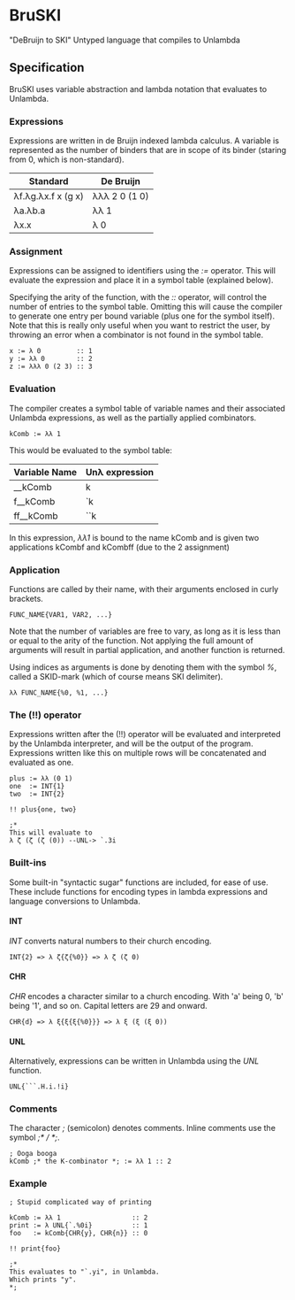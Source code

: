 # BruSKI
"DeBruijn to SKI" Untyped language that compiles to Unlambda

## Specification

BruSKI uses variable abstraction and lambda notation that evaluates to Unlambda.

### Expressions

Expressions are written in de Bruijn indexed lambda calculus. A variable is represented as the number of binders that are in scope of its binder (staring from 0, which is non-standard).

| Standard           | De Bruijn     |
|--------------------|---------------|
| λf.λg.λx.f x (g x) | λλλ 2 0 (1 0) |
| λa.λb.a            | λλ 1          |
| λx.x               | λ 0           |

### Assignment

Expressions can be assigned to identifiers using the _:=_ operator. This will evaluate the expression and place it in a symbol table (explained below). 

Specifying the arity of the function, with the _::_ operator, will control the number of entries to the symbol table.
Omitting this will cause the compiler to generate one entry per bound variable (plus one for the symbol itself).
Note that this is really only useful when you want to restrict the user, by throwing an error when a combinator is not found in the symbol table.

```
x := λ 0         :: 1
y := λλ 0        :: 2
z := λλλ 0 (2 3) :: 3
```

### Evaluation

The compiler creates a symbol table of variable names and their associated Unlambda expressions, as well as the partially applied combinators.

```
kComb := λλ 1
```

This would be evaluated to the symbol table:

| Variable Name | Unλ expression |
|---------------|----------------|
| \_\_kComb     | k              |
| f\_\_kComb    | \`k            |
| ff\_\_kComb   | \`\`k          |

In this expression, _λλ1_ is bound to the name kComb and is given two applications kCombf and kCombff (due to the 2 assignment)

### Application

Functions are called by their name, with their arguments enclosed in curly brackets.

```
FUNC_NAME{VAR1, VAR2, ...}
```

Note that the number of variables are free to vary, as long as it is less than or equal to the arity of the function.
Not applying the full amount of arguments will result in partial application, and another function is returned.

Using indices as arguments is done by denoting them with the symbol _%_, called a SKID-mark (which of course means SKI delimiter). 

```
λλ FUNC_NAME{%0, %1, ...}
```

### The (!!) operator

Expressions written after the (!!) operator will be evaluated and interpreted by the Unlambda interpreter, and will be the output of the program. Expressions written like this on multiple rows will be concatenated and evaluated as one.

```
plus := λλ (0 1)
one  := INT{1}
two  := INT{2}

!! plus{one, two}

;*
This will evaluate to
λ ζ (ζ (ζ (0)) --UNL-> `.3i
```

### Built-ins

Some built-in "syntactic sugar" functions are included, for ease of use. These include functions for encoding types in lambda expressions and language conversions to Unlambda.

#### INT

_INT_ converts natural numbers to their church encoding.

```
INT{2} => λ ζ{ζ{%0}} => λ ζ (ζ 0)
```

#### CHR

_CHR_ encodes a character similar to a church encoding. With 'a' being 0, 'b' being '1', and so on. Capital letters are 29 and onward.

```
CHR{d} => λ ξ{ξ{ξ{%0}}} => λ ξ (ξ (ξ 0))
```

#### UNL

Alternatively, expressions can be written in Unlambda using the _UNL_ function.

```
UNL{```.H.i.!i}
```

### Comments

The character _;_ (semicolon) denotes comments. Inline comments use the symbol  _;* / *;_.

```
; Ooga booga
kComb ;* the K-combinator *; := λλ 1 :: 2
```

### Example

```
; Stupid complicated way of printing

kComb := λλ 1                  :: 2
print := λ UNL{`.%0i}          :: 1
foo   := kComb{CHR{y}, CHR{n}} :: 0 

!! print{foo}

;*
This evaluates to "`.yi", in Unlambda.
Which prints "y".
*;
```

